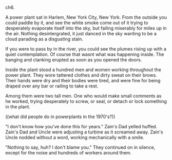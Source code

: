 ch6.

A power plant sat in Harlem, New York City, New York. From the outside you could paddle by it, and see the white smoke come out of it trying to desperately evaporate itself into the sky, but failing miserably for miles up in the air. Nothing desintergrated, it just danced in the sky wanting to be a cloud parading as a disgusting stain.

If you were to pass by in the river, you could see the plumes rising up with a quiet contemplation. Of course that wasnt what was happening inside. The banging and clanking erupted as soon as you opened the doors.

Inside the plant stood a hundred men and women working throughout the power plant. They wore tattered clothes and dirty sweat on their brows. Their hands were dry and their bodies were tired, and were fine for being draped over any bar or railing to take a rest.

Among them were two tall men. One who would make small comments as he worked, trying desperately to screw, or seal, or detach or lock something in the plant.

((what did people do in powerplants in the 1970's?))


"I don't know how you've done this for years." Zain's Dad yelled huffed. Zain's Dad and Uncle were adjusting a turbine as it screamed away. Zain's Uncle nodded without a word, working mechanically with a smile.

"Nothing to say, huh? I don't blame you." They continued on in silence, except for the noise and hundreds of workers around them.
